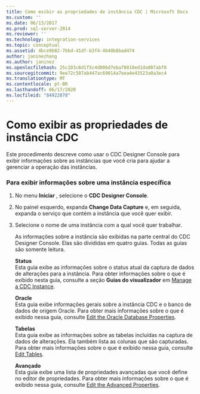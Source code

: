 ```yaml
---
title: Como exibir as propriedades de instância CDC | Microsoft Docs
ms.custom: ''
ms.date: 06/13/2017
ms.prod: sql-server-2014
ms.reviewer: ''
ms.technology: integration-services
ms.topic: conceptual
ms.assetid: 4bce9b82-7bbd-41df-b3f4-4b40b8bad474
author: janinezhang
ms.author: janinez
ms.openlocfilehash: 25c103c6d1f5c4d006d7eba70810ed1da007abf8
ms.sourcegitcommit: 9ee72c507ab447ac69014a7eea4e43523a0a3ec4
ms.translationtype: MT
ms.contentlocale: pt-BR
ms.lasthandoff: 06/17/2020
ms.locfileid: "84922878"
---
```

# <a name="how-to-view-the-cdc-instance-properties"></a>Como exibir as propriedades de instância CDC
  Este procedimento descreve como usar o CDC Designer Console para exibir informações sobre as instâncias que você cria para ajudar a gerenciar a operação das instâncias.  
  
### <a name="to-view-information-about-a-specific-instance"></a>Para exibir informações sobre uma instância específica  
  
1.  No menu **Iniciar** , selecione o **CDC Designer Console**.  
  
2.  No painel esquerdo, expanda **Change Data Capture** e, em seguida, expanda o serviço que contém a instância que você quer exibir.  
  
3.  Selecione o nome de uma instância com a qual você quer trabalhar.  
  
     As informações sobre a instância são exibidas na parte central do CDC Designer Console. Elas são divididas em quatro guias. Todas as guias são somente leitura.  
  
     **Status**  
     Esta guia exibe as informações sobre o status atual da captura de dados de alterações para a instância. Para obter informações sobre o que é exibido nesta guia, consulte a seção **Guias do visualizador** em [Manage a CDC Instance](manage-a-cdc-instance.md).  
  
     **Oracle**  
     Esta guia exibe informações gerais sobre a instância CDC e o banco de dados de origem Oracle. Para obter mais informações sobre o que é exibido nessa guia, consulte [Edit the Oracle Database Properties](edit-the-oracle-database-properties.md).  
  
     **Tabelas**  
     Esta guia exibe as informações sobre as tabelas incluídas na captura de dados de alterações. Ela também lista as colunas que são capturadas. Para obter mais informações sobre o que é exibido nessa guia, consulte [Edit Tables](edit-tables.md).  
  
     **Avançado**  
     Esta guia exibe uma lista de propriedades avançadas que você define no editor de propriedades. Para obter mais informações sobre o que é exibido nessa guia, consulte [Edit the Advanced Properties](edit-the-advanced-properties.md).  
  
  
